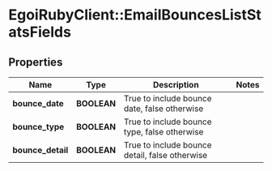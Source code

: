 # EgoiRubyClient::EmailBouncesListStatsFields

## Properties
Name | Type | Description | Notes
------------ | ------------- | ------------- | -------------
**bounce_date** | **BOOLEAN** | True to include bounce date, false otherwise | 
**bounce_type** | **BOOLEAN** | True to include bounce type, false otherwise | 
**bounce_detail** | **BOOLEAN** | True to include bounce detail, false otherwise | 


